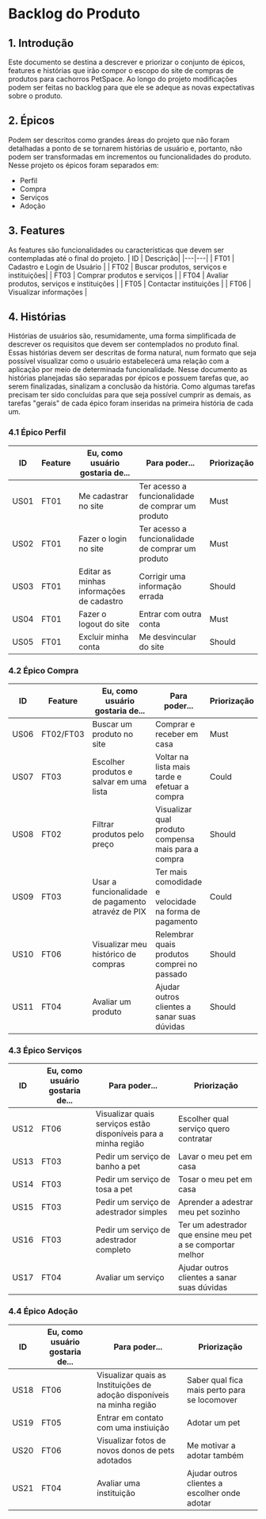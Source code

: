 # Backlog do Produto

## 1. Introdução
Este documento se destina a descrever e priorizar o conjunto de épicos, features e histórias que irão compor o escopo do site de compras de produtos para cachorros PetSpace. Ao longo do projeto modificações podem ser feitas no backlog para que ele se adeque as novas expectativas sobre o produto.

## 2. Épicos
Podem ser descritos como grandes áreas do projeto que não foram detalhadas a ponto de se tornarem histórias de usuário e, portanto, não podem ser transformadas em incrementos ou funcionalidades do produto. Nesse projeto os épicos foram separados em:

* Perfil
* Compra
* Serviços
* Adoção
## 3. Features
As features são funcionalidades ou características que devem ser contempladas até o final do projeto. 
| ID | Descrição| 
|---|---|
| FT01 | Cadastro e Login de Usuário |
| FT02 | Buscar produtos, serviços e instituições|
| FT03 | Comprar produtos e serviços |
| FT04 | Avaliar produtos, serviços e instituições |
| FT05 | Contactar instituições |
| FT06 | Visualizar informações |




## 4. Histórias
Histórias de usuários são, resumidamente, uma forma simplificada de descrever os requisitos que devem ser contemplados no produto final. Essas histórias devem ser descritas de forma natural, num formato que seja possível visualizar como o usuário estabelecerá uma relação com a aplicação por meio de determinada funcionalidade. Nesse documento as histórias planejadas são separadas por épicos e possuem tarefas que, ao serem finalizadas, sinalizam a conclusão da história. Como algumas tarefas precisam ter sido concluídas para que seja possível cumprir as demais, as tarefas "gerais" de cada épico foram inseridas na primeira história de cada um.

### 4.1 Épico Perfil
| ID | Feature | Eu, como usuário gostaria de... | Para poder... | Priorização |
|---|---|---|---|---|
| US01 | FT01 | Me cadastrar no site | Ter acesso a funcionalidade de comprar um produto | Must |
| US02 | FT01 | Fazer o login no site | Ter acesso a funcionalidade de comprar um produto | Must |
| US03 | FT01 | Editar as minhas informações de cadastro | Corrigir uma informação errada | Should |
| US04 | FT01 | Fazer o logout do site | Entrar com outra conta | Must |
| US05 | FT01 | Excluir minha conta | Me desvincular do site | Should |

### 4.2 Épico Compra
| ID | Feature | Eu, como usuário gostaria de... | Para poder... | Priorização |
|---|---|---|---|---|
| US06 | FT02/FT03 | Buscar um produto no site  | Comprar e receber em casa | Must |
| US07 | FT03 | Escolher produtos e salvar em uma lista | Voltar na lista mais tarde e efetuar a compra | Could |
| US08 | FT02 | Filtrar produtos pelo preço | Visualizar qual produto compensa mais para a compra | Should |
| US09 | FT03 | Usar a funcionalidade de pagamento atravéz de PIX | Ter mais comodidade e velocidade na forma de pagamento | Could |
| US10 | FT06 | Visualizar meu histórico de compras | Relembrar quais produtos comprei no passado | Should |
| US11 | FT04 | Avaliar um produto | Ajudar outros clientes a sanar suas dúvidas | Should |

### 4.3 Épico Serviços
| ID | Eu, como usuário gostaria de... | Para poder... | Priorização |
|---|---|---|---|
| US12 | FT06 | Visualizar quais serviços estão disponíveis para a minha região | Escolher qual serviço quero contratar | Must |
| US13 | FT03 | Pedir um serviço de banho a pet | Lavar o meu pet em casa | Must |
| US14 | FT03 | Pedir um serviço de tosa a pet | Tosar o meu pet em casa | Must |
| US15 | FT03 | Pedir um serviço de adestrador simples | Aprender a adestrar meu pet sozinho | Could |
| US16 | FT03 | Pedir um serviço de adestrador completo | Ter um adestrador que ensine meu pet a se comportar melhor | Could |
| US17 | FT04 | Avaliar um serviço | Ajudar outros clientes a sanar suas dúvidas | Should |


### 4.4 Épico Adoção
| ID | Eu, como usuário gostaria de... | Para poder... | Priorização |
|---|---|---|---|
| US18 | FT06 | Visualizar quais as Instituições de adoção disponíveis na minha região | Saber qual fica mais perto para se locomover | Must |
| US19 | FT05 | Entrar em contato com uma instiuição | Adotar um pet | Must |
| US20 | FT06 | Visualizar fotos de novos donos de pets adotados | Me motivar a adotar também | Could |
| US21 | FT04 | Avaliar uma instituição | Ajudar outros clientes a escolher onde adotar | Should |
